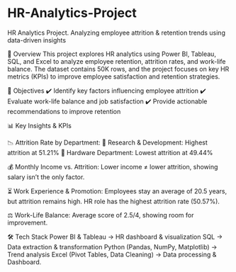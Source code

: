 # HR-Analytics-Project
HR Analytics Project.
Analyzing employee attrition & retention trends using data-driven insights

📖 Overview
This project explores HR analytics using Power BI, Tableau, SQL, and Excel to analyze employee retention, attrition rates, and work-life balance. The dataset contains 50K rows, and the project focuses on key HR metrics (KPIs) to improve employee satisfaction and retention strategies.

🎯 Objectives
✔️ Identify key factors influencing employee attrition
✔️ Evaluate work-life balance and job satisfaction
✔️ Provide actionable recommendations to improve retention

📊 Key Insights & KPIs

📉 Attrition Rate by Department:
🔼 Research & Development: Highest attrition at 51.21%
🔽 Hardware Department: Lowest attrition at 49.44%

💰 Monthly Income vs. Attrition:
Lower income ≠ lower attrition, showing salary isn’t the only factor.

⏳ Work Experience & Promotion:
Employees stay an average of 20.5 years, but attrition remains high.
HR role has the highest attrition rate (50.57%).

⚖️ Work-Life Balance:
Average score of 2.5/4, showing room for improvement.

🛠️ Tech Stack
Power BI & Tableau → HR dashboard & visualization
SQL → Data extraction & transformation
Python (Pandas, NumPy, Matplotlib) → Trend analysis
Excel (Pivot Tables, Data Cleaning) → Data processing & Dashboard.
